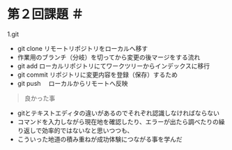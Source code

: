 # 第２回課題 ＃
1.git
- git clone リモートリポジトリをローカルへ移す
- 作業用のブランチ（分岐）を切ってから変更の後マージをする流れ
- git add ローカルリポジトリにてワークツリーからインデックスに移行
- git commit リポジトリに変更内容を登録（保存）するため
- git push 　ローカルからリモートへ反映

>良かった事
- gitとテキストエディタの違いがあるのでそれぞれ認識しなければならない
- コマンドを入力しながら現在地を確認したり、エラーが出たら調べたりの繰り返しで効率的ではないなと思いつつも、
- こういった地道の積み重ねが成功体験につながる事を学んだ

